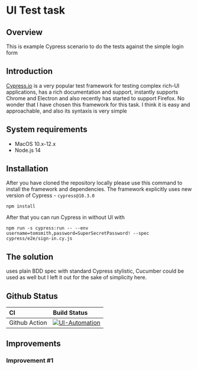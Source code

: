 # UI Test task
## Overview 

This is example Cypress scenario to do the tests against the simple login form

## Introduction

[Cypress.io](https://cypress.io) is a very popular test framework for testing complex rich-UI applications, has a rich documentation and support, instantly supports Chrome and Electron and also recently has started to support Firefox. No wonder that I have chosen this framework for this task. I think it is easy and approachable, and also its syntaxis is very simple

## System requirements

- MacOS 10.x-12.x
- Node.js 14

## Installation

After you have cloned the repository locally please use this command to install the framework and dependencies. The framework explicitly uses new version of Cypress - `cypress@10.3.0` 
  
	npm install

After that you can run Cypress in without UI with
    
	npm run -s cypress:run -- --env username=tomsmith,password=SuperSecretPassword! --spec cypress/e2e/sign-in.cy.js

## The solution

uses plain BDD spec with standard Cypress stylistic, Cucumber could be used as well but I left it out for the sake of simplicity here.

## Github Status

| CI            | Build Status  |
| :---------    | :---------    |
| Github Action | [![UI-Automation](https://github.com/Desperado/test_task_qd/actions/workflows/ui.yml/badge.svg)](https://github.com/Desperado/test_task_qd/actions/workflows/ui.yml) |

## Improvements
### Improvement #1
